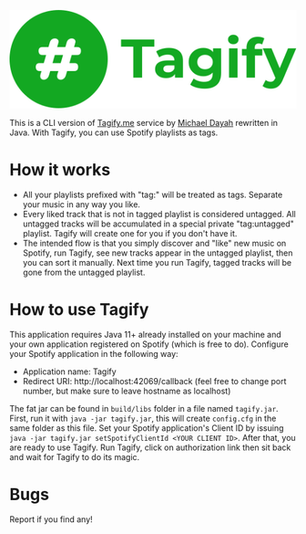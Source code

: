 ![tagify logo](app/src/main/resources/logo.svg)

This is a CLI version of [Tagify.me](https://tagify.me) service by [Michael Dayah](https://github.com/Lucent/) rewritten in Java. With Tagify, you can use Spotify playlists as tags.

# How it works
- All your playlists prefixed with "tag:" will be treated as tags. Separate your music in any way you like.
- Every liked track that is not in tagged playlist is considered untagged. All untagged tracks will be accumulated in a special private "tag:untagged" playlist. Tagify will create one for you if you don't have it.
- The intended flow is that you simply discover and "like" new music on Spotify, run Tagify, see new tracks appear in the untagged playlist, then you can sort it manually. Next time you run Tagify, tagged tracks will be gone from the untagged playlist.

# How to use Tagify
This application requires Java 11+ already installed on your machine and your own application registered on Spotify (which is free to do). Configure your Spotify application in the following way:
- Application name: Tagify
- Redirect URI: http://localhost:42069/callback (feel free to change port number, but make sure to leave hostname as localhost)

The fat jar can be found in `build/libs` folder in a file named `tagify.jar`. First, run it with `java -jar tagify.jar`, this will create `config.cfg` in the same folder as this file. Set your Spotify application's Client ID by issuing `java -jar tagify.jar setSpotifyClientId <YOUR CLIENT ID>`. After that, you are ready to use Tagify. Run Tagify, click on authorization link then sit back and wait for Tagify to do its magic.

# Bugs
Report if you find any!
